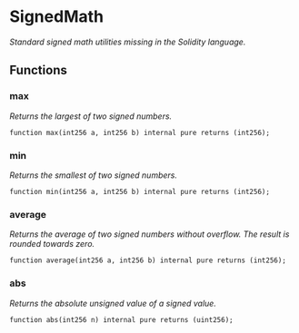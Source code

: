 # SignedMath
*Standard signed math utilities missing in the Solidity language.*


## Functions
### max

*Returns the largest of two signed numbers.*


```solidity
function max(int256 a, int256 b) internal pure returns (int256);
```

### min

*Returns the smallest of two signed numbers.*


```solidity
function min(int256 a, int256 b) internal pure returns (int256);
```

### average

*Returns the average of two signed numbers without overflow.
The result is rounded towards zero.*


```solidity
function average(int256 a, int256 b) internal pure returns (int256);
```

### abs

*Returns the absolute unsigned value of a signed value.*


```solidity
function abs(int256 n) internal pure returns (uint256);
```

